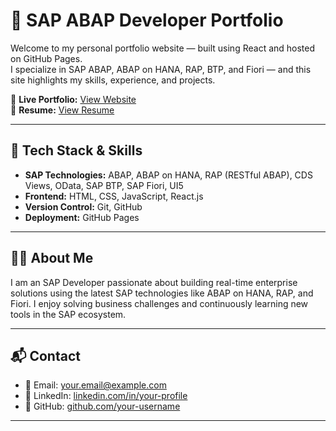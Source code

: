 # 💼 SAP ABAP Developer Portfolio

Welcome to my personal portfolio website — built using React and hosted on GitHub Pages.  
I specialize in SAP ABAP, ABAP on HANA, RAP, BTP, and Fiori — and this site highlights my skills, experience, and projects.

🔗 **Live Portfolio:** [View Website](https://your-username.github.io/developerFolio)  
📄 **Resume:** [View Resume](https://your-resume-link.com)

---

## 🚀 Tech Stack & Skills

- **SAP Technologies:** ABAP, ABAP on HANA, RAP (RESTful ABAP), CDS Views, OData, SAP BTP, SAP Fiori, UI5
- **Frontend:** HTML, CSS, JavaScript, React.js
- **Version Control:** Git, GitHub
- **Deployment:** GitHub Pages

---

## 🙋‍♂️ About Me

I am an SAP Developer passionate about building real-time enterprise solutions using the latest SAP technologies like ABAP on HANA, RAP, and Fiori. I enjoy solving business challenges and continuously learning new tools in the SAP ecosystem.

---

## 📬 Contact

- 📧 Email: your.email@example.com
- 💼 LinkedIn: [linkedin.com/in/your-profile](https://linkedin.com/in/your-profile)
- 🐙 GitHub: [github.com/your-username](https://github.com/your-username)

---




